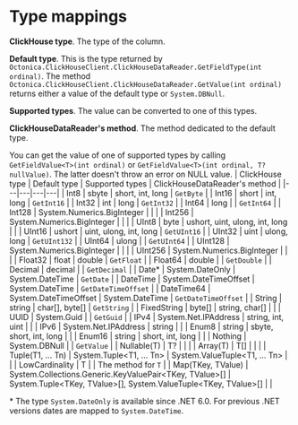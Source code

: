 ﻿# Type mappings
**ClickHouse type**. The type of the column.

**Default type**. This is the type returned by `Octonica.ClickHouseClient.ClickHouseDataReader.GetFieldType(int ordinal)`. The method `Octonica.ClickHouseClient.ClickHouseDataReader.GetValue(int ordinal)` returns either a value of the default type or `System.DBNull`.

**Supported types**. The value can be converted to one of this types.

**ClickHouseDataReader's method**. The method dedicated to the default type. 

You can get the value of one of supported types by calling `GetFieldValue<T>(int ordinal)` or `GetFieldValue<T>(int ordinal, T? nullValue)`. The latter doesn't throw an error on NULL value.
| ClickHouse type | Default type | Supported types | ClickHouseDataReader's method | 
|---|---|---|---|
| Int8 | sbyte | short, int, long | `GetByte` |
| Int16 | short | int, long | `GetInt16` |
| Int32 | int | long | `GetInt32` |
| Int64 | long | | `GetInt64` |
| Int128 | System.Numerics.BigInteger | | |
| Int256 | System.Numerics.BigInteger | | |
| UInt8 | byte | ushort, uint, ulong, int, long | |
| UInt16 | ushort | uint, ulong, int, long | `GetUInt16` |
| UInt32 | uint | ulong, long | `GetUInt132` |
| UInt64 | ulong | | `GetUInt64` |
| UInt128 | System.Numerics.BigInteger | | |
| UInt256 | System.Numerics.BigInteger | | |
| Float32 | float | double | `GetFloat` |
| Float64 | double | | `GetDouble` |
| Decimal | decimal | | `GetDecimal` |
| Date\* | System.DateOnly | System.DateTime | `GetDate` |
| DateTime | System.DateTimeOffset | System.DateTime | `GetDateTimeOffset` |
| DateTime64 | System.DateTimeOffset | System.DateTime | `GetDateTimeOffset` |
| String | string | char[], byte[] | `GetString` |
| FixedString | byte[] | string, char[] | |
| UUID | System.Guid | | `GetGuid` |
| IPv4 | System.Net.IPAddress | string, int, uint | |
| IPv6 | System.Net.IPAddress | string | |
| Enum8 | string | sbyte, short, int, long | |
| Enum16 | string | short, int, long | |
| Nothing | System.DBNull | | `GetValue` |
| Nullable(T) | T? | | |
| Array(T) | T[] | | |
| Tuple(T1, ... Tn) | System.Tuple<T1, ... Tn> | System.ValueTuple<T1, ... Tn> | |
| LowCardinality<T> | T | | The method for `T` |
| Map(TKey, TValue) | System.Collections.Generic.KeyValuePair<TKey, TValue>[] | System.Tuple<TKey, TValue>[], System.ValueTuple<TKey, TValue>[] | |

\* The type `System.DateOnly` is available since .NET 6.0. For previous .NET versions dates are mapped to `System.DateTime`.